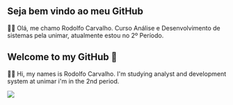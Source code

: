 ## Seja bem vindo ao meu GitHub
 👨‍💻 Olá, me chamo Rodolfo Carvalho. Curso Análise e Desenvolvimento de sistemas pela unimar, atualmente estou no 2º Período.
 
##  Welcome to my GitHub 👋
👨‍💻 Hi, my names is Rodolfo Carvalho. I'm studying analyst and development system at unimar i'm in the 2nd period.


 <a href="https://www.linkedin.com/in/rodolfo-carvalho-923a16210" target="_blank"><img src="https://img.shields.io/badge/-LinkedIn-%230077B5?style=for-the-badge&logo=linkedin&logoColor=white" target="_blank"></a>
